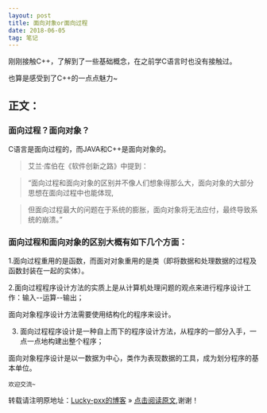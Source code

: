 ```yaml
---
layout: post
title: 面向对象or面向过程
date: 2018-06-05
tag: 笔记
---  
```


刚刚接触C++，了解到了一些基础概念，在之前学C语言时也没有接触过。

也算是感受到了C++的一点点魅力~

## 正文：

### 面向过程？面向对象？

C语言是面向过程的，而JAVA和C++是面向对象的。

> 艾兰·库伯在《软件创新之路》中提到：
 
> “面向过程和面向对象的区别并不像人们想象得那么大，面向对象的大部分思想在面向过程中也能体现,
 
> 但面向过程最大的问题在于系统的膨胀，面向对象将无法应付，最终导致系统的崩溃。”

### 面向过程和面向对象的区别大概有如下几个方面：
 
  1.面向过程重用的是函数，而面对对象重用的是类（即将数据和处理数据的过程及函数封装在一起的实体）。
 
  2.面向过程程序设计方法的实质上是从计算机处理问题的观点来进行程序设计工作：输入--运算--输出；
 
  面向对象程序设计方法需要使用结构化的程序来设计。
	
  3. 面向过程程序设计是一种自上而下的程序设计方法，从程序的一部分入手，一点一点地构建出整个程序；
 
  面向对象程序设计是以一数据为中心，类作为表现数据的工具，成为划分程序的基本单位。

	欢迎交流~
  
转载请注明原地址：[Lucky-pxx的博客](http://www.bingoxin.top) » [点击阅读原文](http://www.bingoxin.top/2018/06/%E6%95%B0%E6%8D%AE%E5%BA%93%E5%9F%BA%E6%9C%AC%E6%93%8D%E4%BD%9C/),谢谢！